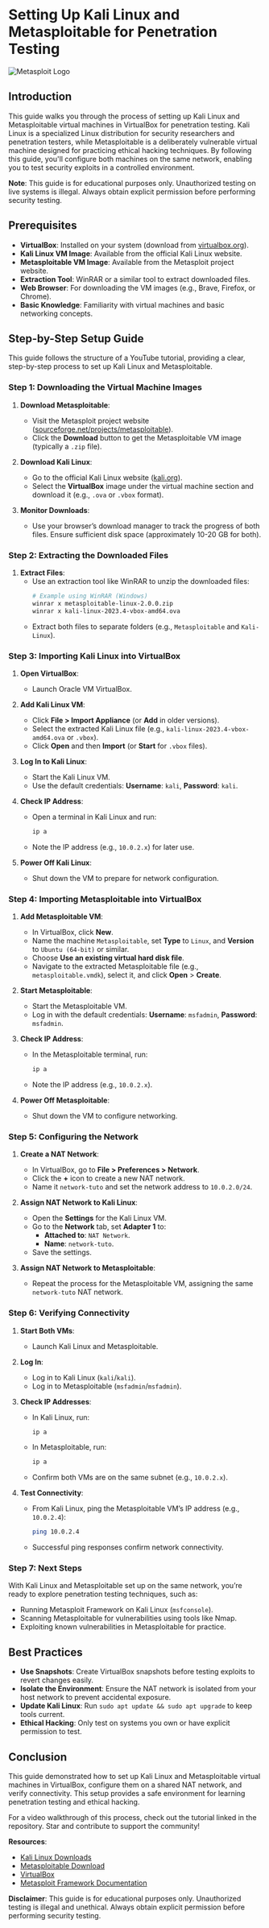 # Setting Up Kali Linux and Metasploitable for Penetration Testing

![Metasploit Logo](https://media.licdn.com/dms/image/v2/D4D12AQEa_J0dinoDtA/article-cover_image-shrink_720_1280/article-cover_image-shrink_720_1280/0/1721187455024?e=1761782400&v=beta&t=-fWGHQHAQg8do_m7uYqShhL2ZfH_fRGmCWEvZYV1-5g)

## Introduction

This guide walks you through the process of setting up Kali Linux and Metasploitable virtual machines in VirtualBox for penetration testing. Kali Linux is a specialized Linux distribution for security researchers and penetration testers, while Metasploitable is a deliberately vulnerable virtual machine designed for practicing ethical hacking techniques. By following this guide, you'll configure both machines on the same network, enabling you to test security exploits in a controlled environment.

**Note**: This guide is for educational purposes only. Unauthorized testing on live systems is illegal. Always obtain explicit permission before performing security testing.

## Prerequisites

- **VirtualBox**: Installed on your system (download from [virtualbox.org](https://www.virtualbox.org/)).
- **Kali Linux VM Image**: Available from the official Kali Linux website.
- **Metasploitable VM Image**: Available from the Metasploit project website.
- **Extraction Tool**: WinRAR or a similar tool to extract downloaded files.
- **Web Browser**: For downloading the VM images (e.g., Brave, Firefox, or Chrome).
- **Basic Knowledge**: Familiarity with virtual machines and basic networking concepts.

## Step-by-Step Setup Guide

This guide follows the structure of a YouTube tutorial, providing a clear, step-by-step process to set up Kali Linux and Metasploitable.

### Step 1: Downloading the Virtual Machine Images

1. **Download Metasploitable**:
   - Visit the Metasploit project website ([sourceforge.net/projects/metasploitable](https://sourceforge.net/projects/metasploitable/)).
   - Click the **Download** button to get the Metasploitable VM image (typically a `.zip` file).

2. **Download Kali Linux**:
   - Go to the official Kali Linux website ([kali.org](https://www.kali.org/get-kali/)).
   - Select the **VirtualBox** image under the virtual machine section and download it (e.g., `.ova` or `.vbox` format).

3. **Monitor Downloads**:
   - Use your browser’s download manager to track the progress of both files. Ensure sufficient disk space (approximately 10-20 GB for both).

### Step 2: Extracting the Downloaded Files

1. **Extract Files**:
   - Use an extraction tool like WinRAR to unzip the downloaded files:
     ```bash
     # Example using WinRAR (Windows)
     winrar x metasploitable-linux-2.0.0.zip
     winrar x kali-linux-2023.4-vbox-amd64.ova
     ```
   - Extract both files to separate folders (e.g., `Metasploitable` and `Kali-Linux`).

### Step 3: Importing Kali Linux into VirtualBox

1. **Open VirtualBox**:
   - Launch Oracle VM VirtualBox.

2. **Add Kali Linux VM**:
   - Click **File > Import Appliance** (or **Add** in older versions).
   - Select the extracted Kali Linux file (e.g., `kali-linux-2023.4-vbox-amd64.ova` or `.vbox`).
   - Click **Open** and then **Import** (or **Start** for `.vbox` files).

3. **Log In to Kali Linux**:
   - Start the Kali Linux VM.
   - Use the default credentials: **Username**: `kali`, **Password**: `kali`.

4. **Check IP Address**:
   - Open a terminal in Kali Linux and run:
     ```bash
     ip a
     ```
   - Note the IP address (e.g., `10.0.2.x`) for later use.

5. **Power Off Kali Linux**:
   - Shut down the VM to prepare for network configuration.

### Step 4: Importing Metasploitable into VirtualBox

1. **Add Metasploitable VM**:
   - In VirtualBox, click **New**.
   - Name the machine `Metasploitable`, set **Type** to `Linux`, and **Version** to `Ubuntu (64-bit)` or similar.
   - Choose **Use an existing virtual hard disk file**.
   - Navigate to the extracted Metasploitable file (e.g., `metasploitable.vmdk`), select it, and click **Open** > **Create**.

2. **Start Metasploitable**:
   - Start the Metasploitable VM.
   - Log in with the default credentials: **Username**: `msfadmin`, **Password**: `msfadmin`.

3. **Check IP Address**:
   - In the Metasploitable terminal, run:
     ```bash
     ip a
     ```
   - Note the IP address (e.g., `10.0.2.x`).

4. **Power Off Metasploitable**:
   - Shut down the VM to configure networking.

### Step 5: Configuring the Network

1. **Create a NAT Network**:
   - In VirtualBox, go to **File > Preferences > Network**.
   - Click the **+** icon to create a new NAT network.
   - Name it `network-tuto` and set the network address to `10.0.2.0/24`.

2. **Assign NAT Network to Kali Linux**:
   - Open the **Settings** for the Kali Linux VM.
   - Go to the **Network** tab, set **Adapter 1** to:
     - **Attached to**: `NAT Network`.
     - **Name**: `network-tuto`.
   - Save the settings.

3. **Assign NAT Network to Metasploitable**:
   - Repeat the process for the Metasploitable VM, assigning the same `network-tuto` NAT network.

### Step 6: Verifying Connectivity

1. **Start Both VMs**:
   - Launch Kali Linux and Metasploitable.

2. **Log In**:
   - Log in to Kali Linux (`kali`/`kali`).
   - Log in to Metasploitable (`msfadmin`/`msfadmin`).

3. **Check IP Addresses**:
   - In Kali Linux, run:
     ```bash
     ip a
     ```
   - In Metasploitable, run:
     ```bash
     ip a
     ```
   - Confirm both VMs are on the same subnet (e.g., `10.0.2.x`).

4. **Test Connectivity**:
   - From Kali Linux, ping the Metasploitable VM’s IP address (e.g., `10.0.2.4`):
     ```bash
     ping 10.0.2.4
     ```
   - Successful ping responses confirm network connectivity.

### Step 7: Next Steps
With Kali Linux and Metasploitable set up on the same network, you’re ready to explore penetration testing techniques, such as:
- Running Metasploit Framework on Kali Linux (`msfconsole`).
- Scanning Metasploitable for vulnerabilities using tools like Nmap.
- Exploiting known vulnerabilities in Metasploitable for practice.

## Best Practices
- **Use Snapshots**: Create VirtualBox snapshots before testing exploits to revert changes easily.
- **Isolate the Environment**: Ensure the NAT network is isolated from your host network to prevent accidental exposure.
- **Update Kali Linux**: Run `sudo apt update && sudo apt upgrade` to keep tools current.
- **Ethical Hacking**: Only test on systems you own or have explicit permission to test.

## Conclusion
This guide demonstrated how to set up Kali Linux and Metasploitable virtual machines in VirtualBox, configure them on a shared NAT network, and verify connectivity. This setup provides a safe environment for learning penetration testing and ethical hacking.

For a video walkthrough of this process, check out the tutorial linked in the repository. Star and contribute to support the community!

**Resources**:
- [Kali Linux Downloads](https://www.kali.org/get-kali/)
- [Metasploitable Download](https://sourceforge.net/projects/metasploitable/)
- [VirtualBox](https://www.virtualbox.org/)
- [Metasploit Framework Documentation](https://docs.metasploit.com/)

**Disclaimer**: This guide is for educational purposes only. Unauthorized testing is illegal and unethical. Always obtain explicit permission before performing security testing.
